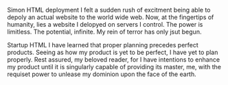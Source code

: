 Simon HTML deployment
    I felt a sudden rush of excitment being able to depoly an actual website to the world wide web. Now, at the 
fingertips of humanity, lies a website I delopyed on servers I control. The power is limitless. The potential, 
infinite. My rein of terror has only jsut begun.

Startup HTML
    I have learned that proper planning precedes perfect products. Seeing as how my product is yet to be perfect, I 
have yet to plan properly. Rest assured, my beloved reader, for I have intentions to enhance my product until it is 
singularly capable of providing its master, me, with the requiset power to unlease my dominion upon the face of the earth.
